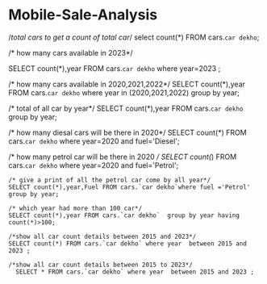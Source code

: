 # Mobile-Sale-Analysis

/*total cars to get a count of total car*/
 select count(*)  FROM cars.`car dekho`;
 
 /* how many cars available in 2023*/
 
 SELECT count(*),year FROM cars.`car dekho` where year=2023 ;
 
 
 /* how many cars available in 2020,2021,2022*/
 SELECT count(*),year FROM cars.`car dekho` where year in (2020,2021,2022) group by year;
 
 
 /* total of all car by year*/
  SELECT count(*),year FROM cars.`car dekho` group by year;
  
  
  /* how many diesal cars will be there in 2020*/
   SELECT count(*) FROM cars.`car dekho` where year=2020 and fuel='Diesel';
   
   /* how many petrol car will be there in 2020 */
    SELECT count(*) FROM cars.`car dekho` where year=2020 and fuel='Petrol';
    
    /* give a print of all the petrol car come by all year*/
    SELECT count(*),year,Fuel FROM cars.`car dekho`where fuel ='Petrol' group by year;
    
    /* which year had more than 100 car*/
    SELECT count(*),year FROM cars.`car dekho`  group by year having count(*)>100;
    
    /*show all car count details between 2015 and 2023*/
    SELECT count(*) FROM cars.`car dekho` where year  between 2015 and 2023 ;
    
    /*show all car count details between 2015 to 2023*/
      SELECT * FROM cars.`car dekho` where year  between 2015 and 2023 ;
   
